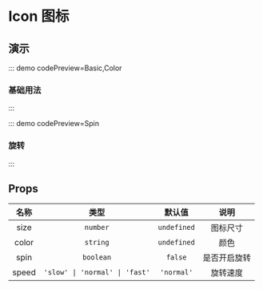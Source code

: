 <script setup>
import Basic from '@/icon/demos/DemoBasic.vue'
import Color from '@/icon/demos/DemoColor.vue'
import Spin from '@/icon/demos/DemoSpin.vue'
</script>

# Icon 图标

## 演示

::: demo codePreview=Basic,Color

### 基础用法

<Basic />

<Color />

:::

::: demo codePreview=Spin

### 旋转

<Spin />

:::

## Props

| 名称  |              类型              |   默认值    |     说明     |
| :---: | :----------------------------: | :---------: | :----------: |
| size  |            `number`            | `undefined` |   图标尺寸   |
| color |            `string`            | `undefined` |     颜色     |
| spin  |           `boolean`            |   `false`   | 是否开启旋转 |
| speed | `'slow' \| 'normal' \| 'fast'` | `'normal'`  |   旋转速度   |
